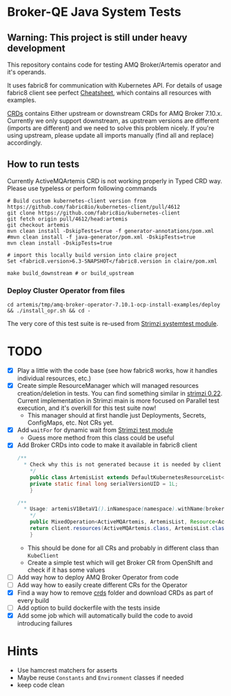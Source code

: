# Broker-QE Java System Tests

## Warning: This project is still under heavy development

This repository contains code for testing AMQ Broker/Artemis operator and it's operands.

It uses fabric8 for communication with Kubernetes API.
For details of usage fabric8 client see perfect [Cheatsheet](https://github.com/fabric8io/kubernetes-client/blob/v6.2.0/doc/CHEATSHEET.md), which contains all resources with examples.

[CRDs](crds) contains Either upstream or downstream CRDs for AMQ Broker 7.10.x. Currently we only support downstream, as upstream versions are different (imports are different) and 
we need to solve this problem nicely. If you're using upstream, please update all imports manually (find all and replace) accordingly.

## How to run tests
Currently ActiveMQArtemis CRD is not working properly in Typed CRD way. Please use typeless or perform following commands
```shell
# Build custom kubernetes-client version from https://github.com/fabric8io/kubernetes-client/pull/4612
git clone https://github.com/fabric8io/kubernetes-client
git fetch origin pull/4612/head:artemis
git checkout artemis
mvn clean install -DskipTests=true -f generator-annotations/pom.xml
#mvn clean install -f java-generator/pom.xml -DskipTests=true
mvn clean install -DskipTests=true

# import this locally build version into claire project
Set <fabric8.version>6.3-SNAPSHOT</fabric8.version in claire/pom.xml

make build_downstream # or build_upstream
```

### Deploy Cluster Operator from files
```shell
cd artemis/tmp/amq-broker-operator-7.10.1-ocp-install-examples/deploy && ./install_opr.sh && cd -
```

The very core of this test suite is re-used from [Strimzi systemtest module](https://github.com/strimzi/strimzi-kafka-operator).

# TODO
- [x] Play a little with the code base (see how fabric8 works, how it handles individual resources, etc.)
- [x] Create simple ResourceManager which will managed resources creation/deletion in tests. 
You can find something similar in [strimzi 0.22](https://github.com/strimzi/strimzi-kafka-operator/blob/release-0.22.x/systemtest/src/main/java/io/strimzi/systemtest/resources/ResourceManager.java).
Current implementation in Strimzi main is more focused on Parallel test execution, and it's overkill for this test suite now!
  - This manager should at first handle just Deployments, Secrets, ConfigMaps, etc. Not CRs yet.
- [x] Add `waitFor` for dynamic wait from [Strimzi test module](https://github.com/strimzi/strimzi-kafka-operator/blob/main/test/src/main/java/io/strimzi/test/TestUtils.java)
  - Guess more method from this class could be useful
- [x] Add Broker CRDs into code to make it available in fabric8 client
  ```java
  /**
    * Check why this is not generated because it is needed by client
      */
      public class ArtemisList extends DefaultKubernetesResourceList<ActiveMQArtemis> {
      private static final long serialVersionUID = 1L;
      }

  /**
    * Usage: artemisV1BetaV1().inNamespace(namespace).withName(broker).dostuff()
      */
      public MixedOperation<ActiveMQArtemis, ArtemisList, Resource<ActiveMQArtemis>> artemisV1BetaV1() {
      return client.resources(ActiveMQArtemis.class, ArtemisList.class);
      }
    ```
  - This should be done for all CRs and probably in different class than `KubeClient`
  - Create a simple test which will get Broker CR from OpenShift and check if it has some values
- [ ] Add way how to deploy AMQ Broker Operator from code
- [ ] Add way how to easily create different CRs for the Operator
- [x] Find a way how to remove [crds](crds) folder and download CRDs as part of every build
- [ ] Add option to build dockerfile with the tests inside
- [x] Add some job which will automatically build the code to avoid introducing failures

# Hints
- Use hamcrest matchers for asserts
- Maybe reuse `Constants` and `Environment` classes if needed
- keep code clean
